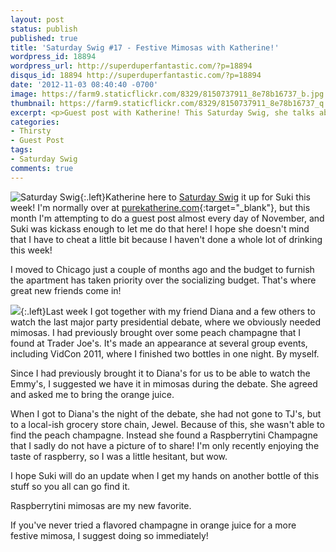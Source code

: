 ```yaml
---
layout: post
status: publish
published: true
title: 'Saturday Swig #17 - Festive Mimosas with Katherine!'
wordpress_id: 18894
wordpress_url: http://superduperfantastic.com/?p=18894
disqus_id: 18894 http://superduperfantastic.com/?p=18894
date: '2012-11-03 08:40:40 -0700'
image: https://farm9.staticflickr.com/8329/8150737911_8e78b16737_b.jpg
thumbnail: https://farm9.staticflickr.com/8329/8150737911_8e78b16737_q.jpg
excerpt: <p>Guest post with Katherine! This Saturday Swig, she talks about making some festive mimosas!</p>
categories:
- Thirsty
- Guest Post
tags:
- Saturday Swig
comments: true
---
```

![Saturday Swig](https://farm8.staticflickr.com/7240/7322171030_0166725d1c_o.png){:.left}Katherine here to [Saturday Swig](http://superduperfantastic.com/tag/saturday-swig/ "Saturday Swig") it up for Suki this week! I'm normally over at [purekatherine.com](http://purekatherine.com){:target="_blank"}, but this month I'm attempting to do a guest post almost every day of November, and Suki was kickass enough to let me do that here! I hope she doesn't mind that I have to cheat a little bit because I haven't done a whole lot of drinking this week!

I moved to Chicago just a couple of months ago and the budget to furnish the apartment has taken priority over the socializing budget. That's where great new friends come in!

![](https://farm9.staticflickr.com/8329/8150737911_8e78b16737_n.jpg){:.left}Last week I got together with my friend Diana and a few others to watch the last major party presidential debate, where we obviously needed mimosas. I had previously brought over some peach champagne that I found at Trader Joe's. It's made an appearance at several group events, including VidCon 2011, where I finished two bottles in one night. By myself.

Since I had previously brought it to Diana's for us to be able to watch the Emmy's, I suggested we have it in mimosas during the debate. She agreed and asked me to bring the orange juice.

When I got to Diana's the night of the debate, she had not gone to TJ's, but to a local-ish grocery store chain, Jewel. Because of this, she wasn't able to find the peach champagne. Instead she found a Raspberrytini Champagne that I sadly do not have a picture of to share! I'm only recently enjoying the taste of raspberry, so I was a little hesitant, but wow.

I hope Suki will do an update when I get my hands on another bottle of this stuff so you all can go find it.

Raspberrytini mimosas are my new favorite.

If you've never tried a flavored champagne in orange juice for a more festive mimosa, I suggest doing so immediately!